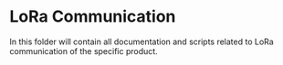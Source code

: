 # LoRa Communication

In this folder will contain all documentation and scripts related to LoRa communication of the specific product.
